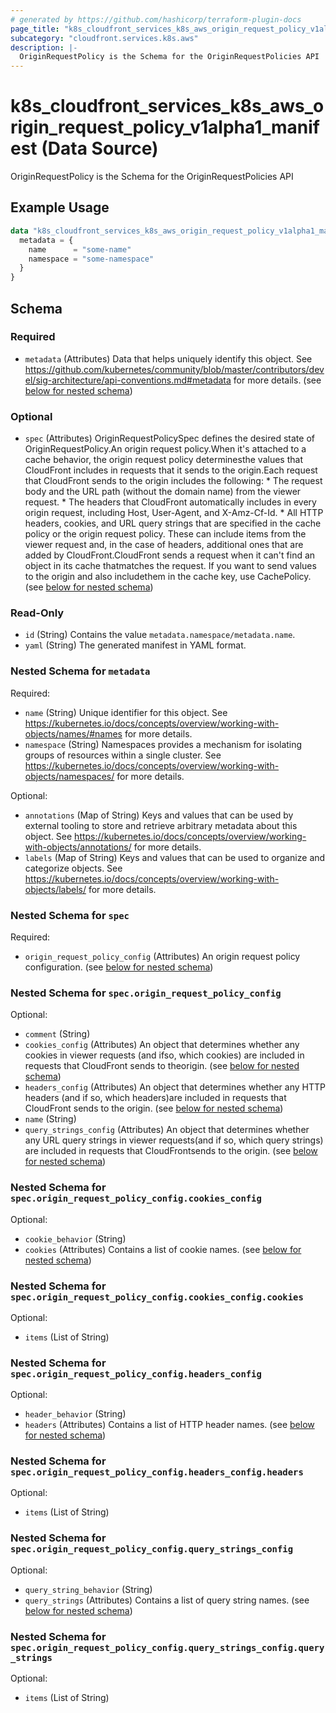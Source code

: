 ```yaml
---
# generated by https://github.com/hashicorp/terraform-plugin-docs
page_title: "k8s_cloudfront_services_k8s_aws_origin_request_policy_v1alpha1_manifest Data Source - terraform-provider-k8s"
subcategory: "cloudfront.services.k8s.aws"
description: |-
  OriginRequestPolicy is the Schema for the OriginRequestPolicies API
---
```


# k8s_cloudfront_services_k8s_aws_origin_request_policy_v1alpha1_manifest (Data Source)

OriginRequestPolicy is the Schema for the OriginRequestPolicies API

## Example Usage

```terraform
data "k8s_cloudfront_services_k8s_aws_origin_request_policy_v1alpha1_manifest" "example" {
  metadata = {
    name      = "some-name"
    namespace = "some-namespace"
  }
}
```

<!-- schema generated by tfplugindocs -->
## Schema

### Required

- `metadata` (Attributes) Data that helps uniquely identify this object. See https://github.com/kubernetes/community/blob/master/contributors/devel/sig-architecture/api-conventions.md#metadata for more details. (see [below for nested schema](#nestedatt--metadata))

### Optional

- `spec` (Attributes) OriginRequestPolicySpec defines the desired state of OriginRequestPolicy.An origin request policy.When it's attached to a cache behavior, the origin request policy determinesthe values that CloudFront includes in requests that it sends to the origin.Each request that CloudFront sends to the origin includes the following:   * The request body and the URL path (without the domain name) from the   viewer request.   * The headers that CloudFront automatically includes in every origin request,   including Host, User-Agent, and X-Amz-Cf-Id.   * All HTTP headers, cookies, and URL query strings that are specified   in the cache policy or the origin request policy. These can include items   from the viewer request and, in the case of headers, additional ones that   are added by CloudFront.CloudFront sends a request when it can't find an object in its cache thatmatches the request. If you want to send values to the origin and also includethem in the cache key, use CachePolicy. (see [below for nested schema](#nestedatt--spec))

### Read-Only

- `id` (String) Contains the value `metadata.namespace/metadata.name`.
- `yaml` (String) The generated manifest in YAML format.

<a id="nestedatt--metadata"></a>
### Nested Schema for `metadata`

Required:

- `name` (String) Unique identifier for this object. See https://kubernetes.io/docs/concepts/overview/working-with-objects/names/#names for more details.
- `namespace` (String) Namespaces provides a mechanism for isolating groups of resources within a single cluster. See https://kubernetes.io/docs/concepts/overview/working-with-objects/namespaces/ for more details.

Optional:

- `annotations` (Map of String) Keys and values that can be used by external tooling to store and retrieve arbitrary metadata about this object. See https://kubernetes.io/docs/concepts/overview/working-with-objects/annotations/ for more details.
- `labels` (Map of String) Keys and values that can be used to organize and categorize objects. See https://kubernetes.io/docs/concepts/overview/working-with-objects/labels/ for more details.


<a id="nestedatt--spec"></a>
### Nested Schema for `spec`

Required:

- `origin_request_policy_config` (Attributes) An origin request policy configuration. (see [below for nested schema](#nestedatt--spec--origin_request_policy_config))

<a id="nestedatt--spec--origin_request_policy_config"></a>
### Nested Schema for `spec.origin_request_policy_config`

Optional:

- `comment` (String)
- `cookies_config` (Attributes) An object that determines whether any cookies in viewer requests (and ifso, which cookies) are included in requests that CloudFront sends to theorigin. (see [below for nested schema](#nestedatt--spec--origin_request_policy_config--cookies_config))
- `headers_config` (Attributes) An object that determines whether any HTTP headers (and if so, which headers)are included in requests that CloudFront sends to the origin. (see [below for nested schema](#nestedatt--spec--origin_request_policy_config--headers_config))
- `name` (String)
- `query_strings_config` (Attributes) An object that determines whether any URL query strings in viewer requests(and if so, which query strings) are included in requests that CloudFrontsends to the origin. (see [below for nested schema](#nestedatt--spec--origin_request_policy_config--query_strings_config))

<a id="nestedatt--spec--origin_request_policy_config--cookies_config"></a>
### Nested Schema for `spec.origin_request_policy_config.cookies_config`

Optional:

- `cookie_behavior` (String)
- `cookies` (Attributes) Contains a list of cookie names. (see [below for nested schema](#nestedatt--spec--origin_request_policy_config--cookies_config--cookies))

<a id="nestedatt--spec--origin_request_policy_config--cookies_config--cookies"></a>
### Nested Schema for `spec.origin_request_policy_config.cookies_config.cookies`

Optional:

- `items` (List of String)



<a id="nestedatt--spec--origin_request_policy_config--headers_config"></a>
### Nested Schema for `spec.origin_request_policy_config.headers_config`

Optional:

- `header_behavior` (String)
- `headers` (Attributes) Contains a list of HTTP header names. (see [below for nested schema](#nestedatt--spec--origin_request_policy_config--headers_config--headers))

<a id="nestedatt--spec--origin_request_policy_config--headers_config--headers"></a>
### Nested Schema for `spec.origin_request_policy_config.headers_config.headers`

Optional:

- `items` (List of String)



<a id="nestedatt--spec--origin_request_policy_config--query_strings_config"></a>
### Nested Schema for `spec.origin_request_policy_config.query_strings_config`

Optional:

- `query_string_behavior` (String)
- `query_strings` (Attributes) Contains a list of query string names. (see [below for nested schema](#nestedatt--spec--origin_request_policy_config--query_strings_config--query_strings))

<a id="nestedatt--spec--origin_request_policy_config--query_strings_config--query_strings"></a>
### Nested Schema for `spec.origin_request_policy_config.query_strings_config.query_strings`

Optional:

- `items` (List of String)
